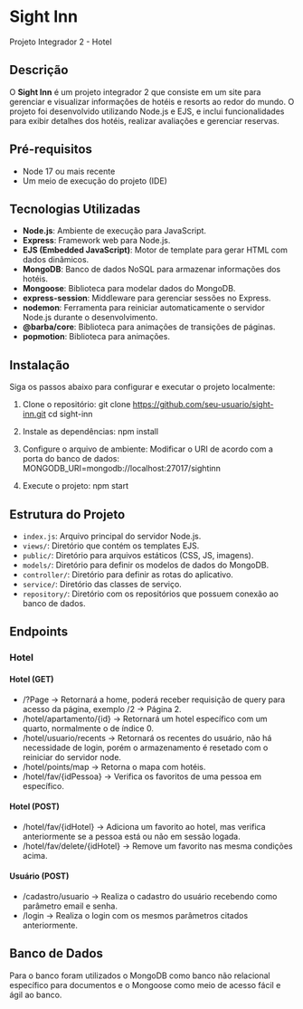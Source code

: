 # Sight Inn

Projeto Integrador 2 - Hotel

## Descrição

O **Sight Inn** é um projeto integrador 2 que consiste em um site para gerenciar e visualizar informações de hotéis e resorts ao redor do mundo. O projeto foi desenvolvido utilizando Node.js e EJS, e inclui funcionalidades para exibir detalhes dos hotéis, realizar avaliações e gerenciar reservas.


## Pré-requisitos
- Node 17 ou mais recente
- Um meio de execução do projeto (IDE)

## Tecnologias Utilizadas

- **Node.js**: Ambiente de execução para JavaScript.
- **Express**: Framework web para Node.js.
- **EJS (Embedded JavaScript)**: Motor de template para gerar HTML com dados dinâmicos.
- **MongoDB**: Banco de dados NoSQL para armazenar informações dos hotéis.
- **Mongoose**: Biblioteca para modelar dados do MongoDB.
- **express-session**: Middleware para gerenciar sessões no Express.
- **nodemon**: Ferramenta para reiniciar automaticamente o servidor Node.js durante o desenvolvimento.
- **@barba/core**: Biblioteca para animações de transições de páginas.
- **popmotion**: Biblioteca para animações.

## Instalação

Siga os passos abaixo para configurar e executar o projeto localmente:

1. Clone o repositório:
    git clone https://github.com/seu-usuario/sight-inn.git
    cd sight-inn
2. Instale as dependências:
    npm install

3. Configure o arquivo de ambiente:
    Modificar o URI de acordo com a porta do banco de dados: 
    MONGODB_URI=mongodb://localhost:27017/sightinn

5. Execute o projeto:
    npm start

## Estrutura do Projeto

- `index.js`: Arquivo principal do servidor Node.js.
- `views/`: Diretório que contém os templates EJS.
- `public/`: Diretório para arquivos estáticos (CSS, JS, imagens).
- `models/`: Diretório para definir os modelos de dados do MongoDB.
- `controller/`: Diretório para definir as rotas do aplicativo.
- `service/`:  Diretório das classes de serviço.
- `repository/`: Diretório com os repositórios que possuem conexão ao banco de dados.

## Endpoints

### Hotel

#### Hotel (GET) 
- /?Page -> Retornará a home, poderá receber requisição de query para acesso da página, exemplo /2 -> Página 2.
- /hotel/apartamento/{id} -> Retornará um hotel específico com um quarto, normalmente o de índice 0.
- /hotel/usuario/recents -> Retornará os recentes do usuário, não há necessidade de login, porém o armazenamento é resetado com o reiniciar do servidor node.
- /hotel/points/map -> Retorna o mapa com hotéis.
- /hotel/fav/{idPessoa} -> Verifica os favoritos de uma pessoa em específico.

#### Hotel (POST)
- /hotel/fav/{idHotel} -> Adiciona um favorito ao hotel, mas verifica anteriormente se a pessoa está ou não em sessão logada.
- /hotel/fav/delete/{idHotel} -> Remove um favorito nas mesma condições acima.



#### Usuário (POST)
- /cadastro/usuario -> Realiza o cadastro do usuário recebendo como parâmetro email e senha.
- /login -> Realiza o login com os mesmos parâmetros citados anteriormente.


## Banco de Dados
Para o banco foram utilizados o MongoDB como banco não relacional específico para documentos e o Mongoose como meio de acesso fácil e ágil ao banco.
